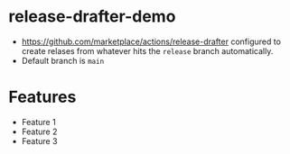 # release-drafter-demo

- https://github.com/marketplace/actions/release-drafter configured to create relases from whatever hits the `release` branch automatically.
- Default branch is `main`

# Features

- Feature 1
- Feature 2
- Feature 3
